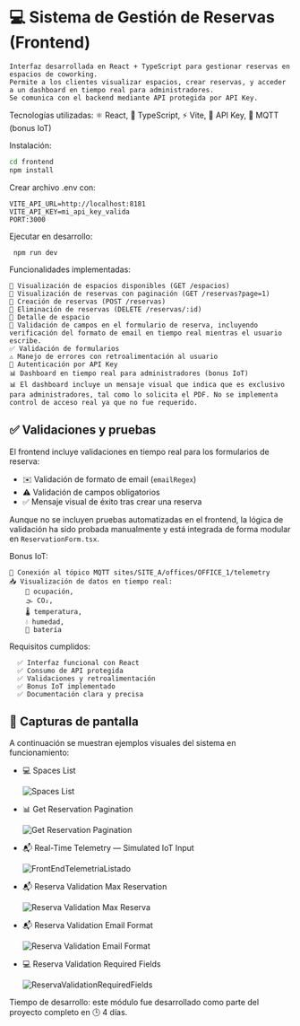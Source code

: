 # 💻 Sistema de Gestión de Reservas (Frontend)

```
Interfaz desarrollada en React + TypeScript para gestionar reservas en espacios de coworking. 
Permite a los clientes visualizar espacios, crear reservas, y acceder a un dashboard en tiempo real para administradores. 
Se comunica con el backend mediante API protegida por API Key.
```

Tecnologías utilizadas: ⚛️ React, 🧪 TypeScript, ⚡ Vite, 🔐 API Key, 📡 MQTT (bonus IoT)

Instalación:

```bash
cd frontend
npm install
```

Crear archivo .env con:

```
VITE_API_URL=http://localhost:8181
VITE_API_KEY=mi_api_key_valida
PORT:3000
```

 Ejecutar en desarrollo:
```
 npm run dev
```

Funcionalidades implementadas: 
```
📌 Visualización de espacios disponibles (GET /espacios) 
📌 Visualización de reservas con paginación (GET /reservas?page=1) 
📌 Creación de reservas (POST /reservas) 
📌 Eliminación de reservas (DELETE /reservas/:id) 
📌 Detalle de espacio 
📌 Validación de campos en el formulario de reserva, incluyendo verificación del formato de email en tiempo real mientras el usuario escribe.
✅ Validación de formularios 
⚠️ Manejo de errores con retroalimentación al usuario 
🔐 Autenticación por API Key 
📊 Dashboard en tiempo real para administradores (bonus IoT)
📊 El dashboard incluye un mensaje visual que indica que es exclusivo para administradores, tal como lo solicita el PDF. No se implementa control de acceso real ya que no fue requerido.

```

## ✅ Validaciones y pruebas

El frontend incluye validaciones en tiempo real para los formularios de reserva:

- ✉️ Validación de formato de email (`emailRegex`)
- ⚠️ Validación de campos obligatorios
- ✅ Mensaje visual de éxito tras crear una reserva

Aunque no se incluyen pruebas automatizadas en el frontend, la lógica de validación ha sido probada manualmente y está integrada de forma modular en `ReservationForm.tsx`.



Bonus IoT: 
```
📡 Conexión al tópico MQTT sites/SITE_A/offices/OFFICE_1/telemetry 
📥 Visualización de datos en tiempo real: 
    👥 ocupación, 
    🌫️ CO₂, 
    🌡️ temperatura, 
    💧 humedad, 
    🔋 batería
```


Requisitos cumplidos: 
```
  ✅ Interfaz funcional con React 
  ✅ Consumo de API protegida 
  ✅ Validaciones y retroalimentación 
  ✅ Bonus IoT implementado 
  ✅ Documentación clara y precisa
```

## 📸 Capturas de pantalla

A continuación se muestran ejemplos visuales del sistema en funcionamiento:

- 💻 Spaces List  

    ![Spaces List](../Screenshots/frontEndListSpaces.png)

- 📊 Get Reservation Pagination   

    ![Get Reservation Pagination ](../Screenshots/frontEndReservaPagination.png)

- 📬 Real-Time Telemetry — Simulated IoT Input

    ![FrontEndTelemetriaListado](../Screenshots/frontEndTelemetriaListado.png)

- 📬 Reserva Validation Max Reservation

    ![Reserva Validation Max Reserva](../Screenshots/frontEndReservaValidationMaxReserva.png)

- 📬 Reserva Validation Email Format

    ![Reserva Validation Email Format](../Screenshots/frontEndReservaValidationEmailFormat.png)

- 💻 Reserva Validation Required Fields

    ![ReservaValidationRequiredFields](../Screenshots/frontEndReservaValidationRequiredFields.png)



Tiempo de desarrollo: este módulo fue desarrollado como parte del proyecto completo en 🕒 4 días.
